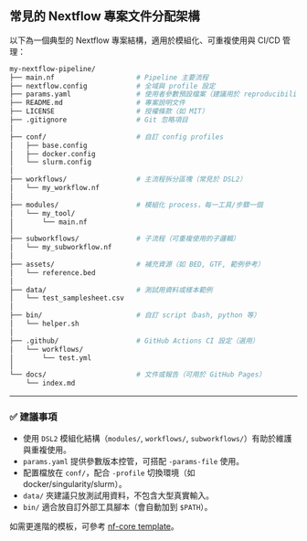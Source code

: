 ## 常見的 Nextflow 專案文件分配架構

以下為一個典型的 Nextflow 專案結構，適用於模組化、可重複使用與 CI/CD 管理：

```bash
my-nextflow-pipeline/
├── main.nf                    # Pipeline 主要流程
├── nextflow.config            # 全域與 profile 設定
├── params.yaml                # 使用者參數預設檔案（建議用於 reproducibility）
├── README.md                  # 專案說明文件
├── LICENSE                    # 授權條款（如 MIT）
├── .gitignore                 # Git 忽略項目
│
├── conf/                      # 自訂 config profiles
│   ├── base.config
│   ├── docker.config
│   └── slurm.config
│
├── workflows/                 # 主流程拆分區塊（常見於 DSL2）
│   └── my_workflow.nf
│
├── modules/                   # 模組化 process，每一工具/步驟一個
│   └── my_tool/
│       └── main.nf
│
├── subworkflows/              # 子流程（可重複使用的子邏輯）
│   └── my_subworkflow.nf
│
├── assets/                    # 補充資源（如 BED, GTF, 範例參考）
│   └── reference.bed
│
├── data/                      # 測試用資料或樣本範例
│   └── test_samplesheet.csv
│
├── bin/                       # 自訂 script（bash, python 等）
│   └── helper.sh
│
├── .github/                   # GitHub Actions CI 設定（選用）
│   └── workflows/
│       └── test.yml
│
└── docs/                      # 文件或報告（可用於 GitHub Pages）
    └── index.md
```

---

### ✅ 建議事項
- 使用 `DSL2` 模組化結構（`modules/`, `workflows/`, `subworkflows/`）有助於維護與重複使用。
- `params.yaml` 提供參數版本控管，可搭配 `-params-file` 使用。
- 配置檔放在 `conf/`，配合 `-profile` 切換環境（如 docker/singularity/slurm）。
- `data/` 夾建議只放測試用資料，不包含大型真實輸入。
- `bin/` 適合放自訂外部工具腳本（會自動加到 `$PATH`）。

如需更進階的模板，可參考 [nf-core template](https://nf-co.re/tools#nf-core-create)。





